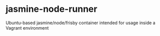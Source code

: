 # jasmine-node-runner
Ubuntu-based jasmine/node/frisby container intended for usage inside a Vagrant environment
